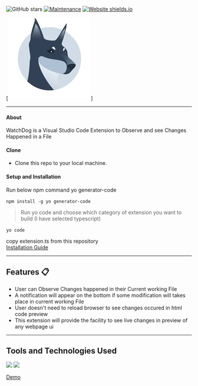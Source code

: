 ![GitHub stars](https://img.shields.io/github/stars/saksham2105/WatchDog) 
[![Maintenance](https://img.shields.io/badge/maintained-yes-green.svg)](https://github.com/saksham2105/WatchDog/commits/master)
[![Website shields.io](https://img.shields.io/badge/website-up-yellow)]()

[![IMAGE ALT TEXT HERE](https://github.com/saksham2105/WatchDog/blob/master/icon.jpg)]

----
#### About
WatchDog is a Visual Studio Code Extension to Observe and see Changes Happened in a File

#### Clone

- Clone this repo to your local machine.

#### Setup and Installation
Run below npm command yo generator-code
```shell
npm install -g yo generator-code

```
> Run yo code and choose which category of extension you want to build (I have selected typescript)
```shell
yo code

```
copy extension.ts from this repository<br/>
[Installation Guide](https://code.visualstudio.com/api/get-started/your-first-extension)

---
## Features 📋
* User can Observe Changes happened in their Current working File
* A notification will appear on the bottom if some modification will takes place in current working File
* User doesn't need to reload browser to see changes occured in html code preview
* This extension will provide the facility to see live changes in preview of any webpage ui
---

## Tools and Technologies Used 
![](https://img.shields.io/badge/TypeScript-%3C%2F%3E-blueviolet) ![](https://img.shields.io/badge/NodeJS-%3C%2F%3E-yellow) 

[Demo](https://www.youtube.com/watch?v=3gGhoZwYicg)


